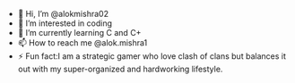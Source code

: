 - 👋 Hi, I’m @alokmishra02
- 👀 I’m interested in coding 
- 🌱 I’m currently learning C and C+
- 📫 How to reach me @alok.mishra1
- ⚡ Fun fact:I am a strategic gamer who love clash of clans but balances it out with my super-organized and hardworking lifestyle.

<!---
alokmishra02/alokmishra02 is a ✨ special ✨ repository because its `README.md` (this file) appears on your GitHub profile.
You can click the Preview link to take a look at your changes.
--->
